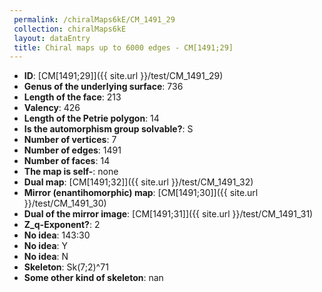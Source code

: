 ```yaml
--- 
 permalink: /chiralMaps6kE/CM_1491_29 
 collection: chiralMaps6kE
 layout: dataEntry
 title: Chiral maps up to 6000 edges - CM[1491;29]
---
```


- **ID**: [CM[1491;29]]({{ site.url }}/test/CM_1491_29)
- **Genus of the underlying surface**: 736
- **Length of the face**: 213
- **Valency**: 426
- **Length of the Petrie polygon**: 14
- **Is the automorphism group solvable?**: S
- **Number of vertices**: 7
- **Number of edges**: 1491
- **Number of faces**: 14
- **The map is self-**: none
- **Dual map**: [CM[1491;32]]({{ site.url }}/test/CM_1491_32)
- **Mirror (enantihomorphic) map**: [CM[1491;30]]({{ site.url }}/test/CM_1491_30)
- **Dual of the mirror image**: [CM[1491;31]]({{ site.url }}/test/CM_1491_31)
- **Z_q-Exponent?**: 2
- **No idea**:  143:30
- **No idea**: Y
- **No idea**: N
- **Skeleton**: Sk(7;2)^71
- **Some other kind of skeleton**: nan

